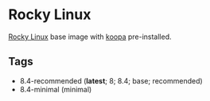 # Rocky Linux

[Rocky Linux][] base image with [koopa][] pre-installed.

## Tags

- 8.4-recommended (**latest**; 8; 8.4; base; recommended)
- 8.4-minimal (minimal)

[centos]: https://www.centos.org/
[koopa]: https://koopa.acidgenomics.com/
[rocky linux]: https://rockylinux.org/

